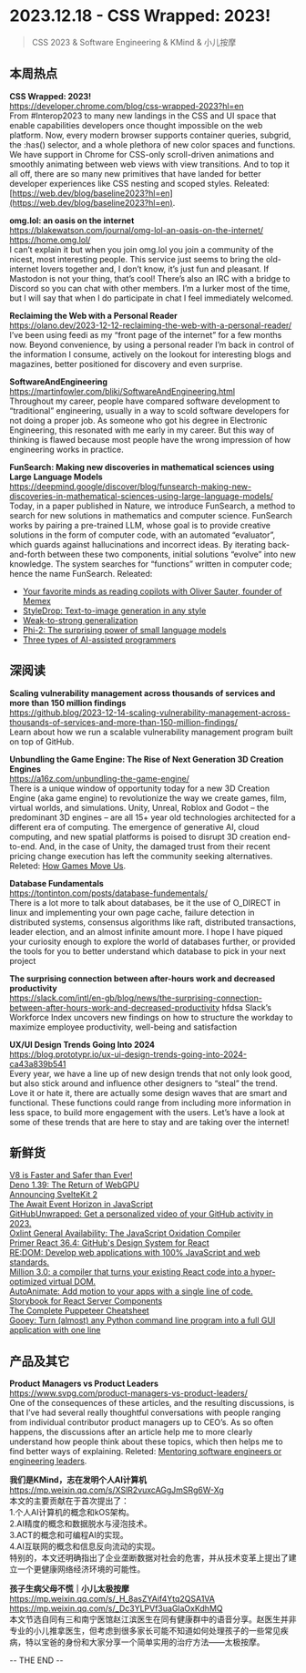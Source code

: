 2023.12.18 - CSS Wrapped: 2023!  
========  

> CSS 2023 & Software Engineering & KMind & 小儿按摩

## 本周热点

**CSS Wrapped: 2023!**  
https://developer.chrome.com/blog/css-wrapped-2023?hl=en  
From #Interop2023 to many new landings in the CSS and UI space that enable capabilities developers once thought impossible on the web platform. Now, every modern browser supports container queries, subgrid, the :has() selector, and a whole plethora of new color spaces and functions. We have support in Chrome for CSS-only scroll-driven animations and smoothly animating between web views with view transitions. And to top it all off, there are so many new primitives that have landed for better developer experiences like CSS nesting and scoped styles. Releated: [https://web.dev/blog/baseline2023?hl=en](https://web.dev/blog/baseline2023?hl=en).  

**omg.lol: an oasis on the internet**  
https://blakewatson.com/journal/omg-lol-an-oasis-on-the-internet/  
https://home.omg.lol/  
I can’t explain it but when you join omg.lol you join a community of the nicest, most interesting people. This service just seems to bring the old-internet lovers together and, I don’t know, it’s just fun and pleasant. If Mastodon is not your thing, that’s cool! There’s also an IRC with a bridge to Discord so you can chat with other members. I’m a lurker most of the time, but I will say that when I do participate in chat I feel immediately welcomed.

**Reclaiming the Web with a Personal Reader**  
https://olano.dev/2023-12-12-reclaiming-the-web-with-a-personal-reader/  
I’ve been using feedi as my “front page of the internet” for a few months now. Beyond convenience, by using a personal reader I’m back in control of the information I consume, actively on the lookout for interesting blogs and magazines, better positioned for discovery and even surprise.

**SoftwareAndEngineering**  
https://martinfowler.com/bliki/SoftwareAndEngineering.html  
Throughout my career, people have compared software development to “traditional” engineering, usually in a way to scold software developers for not doing a proper job. As someone who got his degree in Electronic Engineering, this resonated with me early in my career. But this way of thinking is flawed because most people have the wrong impression of how engineering works in practice.

**FunSearch: Making new discoveries in mathematical sciences using Large Language Models**  
https://deepmind.google/discover/blog/funsearch-making-new-discoveries-in-mathematical-sciences-using-large-language-models/  
Today, in a paper published in Nature, we introduce FunSearch, a method to search for new solutions in mathematics and computer science. FunSearch works by pairing a pre-trained LLM, whose goal is to provide creative solutions in the form of computer code, with an automated “evaluator”, which guards against hallucinations and incorrect ideas. By iterating back-and-forth between these two components, initial solutions “evolve” into new knowledge. The system searches for “functions” written in computer code; hence the name FunSearch. Releated:  
- [Your favorite minds as reading copilots with Oliver Sauter, founder of Memex](https://nesslabs.com/memex-featured-tool)  
- [StyleDrop: Text-to-image generation in any style](https://blog.research.google/2023/12/styledrop-text-to-image-generation-in.html)  
- [Weak-to-strong generalization](https://openai.com/research/weak-to-strong-generalization)  
- [Phi-2: The surprising power of small language models](https://www.microsoft.com/en-us/research/blog/phi-2-the-surprising-power-of-small-language-models/)  
- [Three types of AI-assisted programmers](https://stackoverflow.blog/2023/12/11/three-types-of-ai-assisted-programmers/)  

##  深阅读

**Scaling vulnerability management across thousands of services and more than 150 million findings**  
https://github.blog/2023-12-14-scaling-vulnerability-management-across-thousands-of-services-and-more-than-150-million-findings/  
Learn about how we run a scalable vulnerability management program built on top of GitHub.

**Unbundling the Game Engine: The Rise of Next Generation 3D Creation Engines**  
https://a16z.com/unbundling-the-game-engine/  
There is a unique window of opportunity today for a new 3D Creation Engine (aka game engine) to revolutionize the way we create games, film, virtual worlds, and simulations. Unity, Unreal, Roblox and Godot – the predominant 3D engines – are all 15+ year old technologies architected for a different era of computing. The emergence of generative AI, cloud computing, and new spatial platforms is poised to disrupt 3D creation end-to-end. And, in the case of Unity, the damaged trust from their recent pricing change execution has left the community seeking alternatives. Releted: [How Games Move Us](https://thereader.mitpress.mit.edu/how-games-move-us/).  

**Database Fundamentals**  
https://tontinton.com/posts/database-fundementals/  
There is a lot more to talk about databases, be it the use of O_DIRECT in linux and implementing your own page cache, failure detection in distributed systems, consensus algorithms like raft, distributed transactions, leader election, and an almost infinite amount more. I hope I have piqued your curiosity enough to explore the world of databases further, or provided the tools for you to better understand which database to pick in your next project 

**The surprising connection between after-hours work and decreased productivity**  
https://slack.com/intl/en-gb/blog/news/the-surprising-connection-between-after-hours-work-and-decreased-productivity  hfdsa
Slack’s Workforce Index uncovers new findings on how to structure the workday to maximize employee productivity, well-being and satisfaction

**UX/UI Design Trends Going Into 2024**  
https://blog.prototypr.io/ux-ui-design-trends-going-into-2024-ca43a839b541  
Every year, we have a line up of new design trends that not only look good, but also stick around and influence other designers to “steal” the trend. Love it or hate it, there are actually some design waves that are smart and functional. These functions could range from including more information in less space, to build more engagement with the users. Let’s have a look at some of these trends that are here to stay and are taking over the internet!

## 新鲜货

[V8 is Faster and Safer than Ever!](https://v8.dev/blog/holiday-season-2023)  
[Deno 1.39: The Return of WebGPU](https://deno.com/blog/v1.39)  
[Announcing SvelteKit 2](https://svelte.dev/blog/sveltekit-2)  
[The Await Event Horizon in JavaScript](https://frontside.com/blog/2023-12-11-await-event-horizon/)  
[GitHubUnwrapped: Get a personalized video of your GitHub activity in 2023.](https://githubunwrapped.com/)  
[Oxlint General Availability: The JavaScript Oxidation Compiler](https://oxc-project.github.io/blog/2023-12-12-announcing-oxlint.html)  
[Primer React 36.4: GitHub's Design System for React](https://primer.style/react/)  
[RE:DOM: Develop web applications with 100% JavaScript and web standards.](https://github.com/redom/redom/)  
[Million 3.0: a compiler that turns your existing React code into a hyper-optimized virtual DOM.](https://million.dev/blog/million-3)  
[AutoAnimate: Add motion to your apps with a single line of code.](https://github.com/formkit/auto-animate)  
[Storybook for React Server Components](https://storybook.js.org/blog/storybook-react-server-components/)  
[The Complete Puppeteer Cheatsheet](https://proxiesapi.com/articles/the-complete-puppeteer-cheatsheet)  
[Gooey: Turn (almost) any Python command line program into a full GUI application with one line](https://github.com/chriskiehl/Gooey)  

## 产品及其它  

**Product Managers vs Product Leaders**  
https://www.svpg.com/product-managers-vs-product-leaders/  
One of the consequences of these articles, and the resulting discussions, is that I’ve had several really thoughtful conversations with people ranging from individual contributor product managers up to CEO’s.  As so often happens, the discussions after an article help me to more clearly understand how people think about these topics, which then helps me to find better ways of explaining. Releted: [Mentoring software engineers or engineering leaders](https://blog.pragmaticengineer.com/mentoring/).  

**我们是KMind，志在发明个人AI计算机**  
https://mp.weixin.qq.com/s/XSlR2vuxcAGgJmSRg6W-Xg  
本文的主要贡献在于首次提出了：  
1.个人AI计算机的概念和kOS架构。  
2.AI精度的概念和数据脱水与浸泡技术。  
3.ACT的概念和可编程AI的实现。  
4.AI互联网的概念和信息反向流动的实现。  
特别的，本文还明确指出了企业垄断数据对社会的危害，并从技术变革上提出了建立一个更健康网络经济环境的可能性。

**孩子生病父母不慌｜小儿太极按摩**  
https://mp.weixin.qq.com/s/_H_8asZYAif4Ytq2QSA1VA  
https://mp.weixin.qq.com/s/_Dc3YLPVf3uaGlaOxKdhMQ  
本文节选自同有三和南宁医馆赵江滨医生在同有健康群中的语音分享。赵医生并非专业的小儿推拿医生，但考虑到很多家长可能不知道如何处理孩子的一些常见疾病，特以宝爸的身份和大家分享一个简单实用的治疗方法——太极按摩。

-- THE END --
